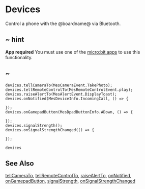 # Devices

Control a phone with the @boardname@ via Bluetooth.

## ~ hint

**App required** You must use one of the [micro:bit apps](https://microbit.org/guide/mobile/) to use this functionality.

## ~

```cards
devices.tellCameraTo(MesCameraEvent.TakePhoto);
devices.tellRemoteControlTo(MesRemoteControlEvent.play);
devices.raiseAlertTo(MesAlertEvent.DisplayToast);
devices.onNotified(MesDeviceInfo.IncomingCall, () => {

});
devices.onGamepadButton(MesDpadButtonInfo.ADown, () => {

});
devices.signalStrength();
devices.onSignalStrengthChanged(() => {

});
```

```package
devices
```

## See Also

[tellCameraTo](/reference/devices/tell-camera-to), [tellRemoteControlTo](/reference/devices/tell-remote-control-to), [raiseAlertTo](/reference/devices/raise-alert-to), [onNotified](/reference/devices/on-notified), [onGamepadButton](/reference/devices/on-gamepad-button), [signalStrength](/reference/devices/signal-strength), [onSignalStrengthChanged](/reference/devices/on-signal-strength-changed)